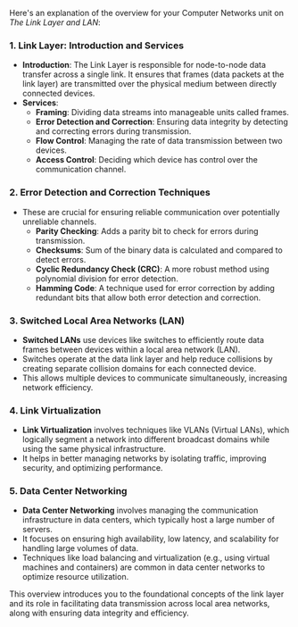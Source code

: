 
Here's an explanation of the overview for your Computer Networks unit on *The Link Layer and LAN*:

### 1. **Link Layer: Introduction and Services**
   - **Introduction**: The Link Layer is responsible for node-to-node data transfer across a single link. It ensures that frames (data packets at the link layer) are transmitted over the physical medium between directly connected devices.
   - **Services**: 
     - **Framing**: Dividing data streams into manageable units called frames.
     - **Error Detection and Correction**: Ensuring data integrity by detecting and correcting errors during transmission.
     - **Flow Control**: Managing the rate of data transmission between two devices.
     - **Access Control**: Deciding which device has control over the communication channel.

### 2. **Error Detection and Correction Techniques**
   - These are crucial for ensuring reliable communication over potentially unreliable channels.
     - **Parity Checking**: Adds a parity bit to check for errors during transmission.
     - **Checksums**: Sum of the binary data is calculated and compared to detect errors.
     - **Cyclic Redundancy Check (CRC)**: A more robust method using polynomial division for error detection.
     - **Hamming Code**: A technique used for error correction by adding redundant bits that allow both error detection and correction.

### 3. **Switched Local Area Networks (LAN)**
   - **Switched LANs** use devices like switches to efficiently route data frames between devices within a local area network (LAN).
   - Switches operate at the data link layer and help reduce collisions by creating separate collision domains for each connected device.
   - This allows multiple devices to communicate simultaneously, increasing network efficiency.

### 4. **Link Virtualization**
   - **Link Virtualization** involves techniques like VLANs (Virtual LANs), which logically segment a network into different broadcast domains while using the same physical infrastructure.
   - It helps in better managing networks by isolating traffic, improving security, and optimizing performance.

### 5. **Data Center Networking**
   - **Data Center Networking** involves managing the communication infrastructure in data centers, which typically host a large number of servers.
   - It focuses on ensuring high availability, low latency, and scalability for handling large volumes of data.
   - Techniques like load balancing and virtualization (e.g., using virtual machines and containers) are common in data center networks to optimize resource utilization.

This overview introduces you to the foundational concepts of the link layer and its role in facilitating data transmission across local area networks, along with ensuring data integrity and efficiency.